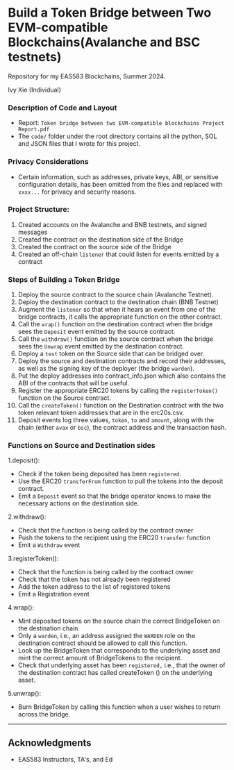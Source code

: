 # Build a Token Bridge between Two EVM-compatible Blockchains(Avalanche and BSC testnets)
Repository for my EAS583 Blockchains, Summer 2024.

Ivy Xie (Individual)

### Description of Code and Layout
* Report: `Token bridge between two EVM-compatible blockchains Project Report.pdf`
* The `code/` folder under the root directory contains all the python, SOL and JSON files that I wrote for this project.

### Privacy Considerations

* Certain information, such as addresses, private keys, ABI, or sensitive configuration details, has been omitted from the files and replaced with `xxxx...` for privacy and security reasons.

### Project Structure:

1. Created accounts on the Avalanche and BNB testnets, and signed messages
2. Created the contract on the destination side of the Bridge
3. Created the contract on the source side of the Bridge
4. Created an off-chain `listener` that could listen for events emitted by a contract

### Steps of Building a Token Bridge

1. Deploy the source contract to the source chain (Avalanche Testnet).
2. Deploy the destination contract to the destination chain (BNB Testnet)
3. Augment the `listener` so that when it hears an event from one of the bridge contracts, it calls the appropriate function on the other contract.
4. Call the `wrap()` function on the destination contract when the bridge sees the `Deposit` event emitted by the source contract. 
5. Call the `withdraw()` function on the source contract when the bridge sees the `Unwrap` event emitted by the destination contract. 
6. Deploy a `test` token on the Source side that can be bridged over.
7. Deploy the source and destination contracts and record their addresses, as well as the signing key of the deployer (the bridge `warden`).
8. Put the deploy addresses into contract_info.json which also contains the ABI of the contracts that will be useful.
9. Register the appropriate ERC20 tokens by calling the `registerToken()` function on the Source contract.
10. Call the `createToken()` function on the Destination contract with the two token relevant token addresses that are in the erc20s.csv.
11. Deposit events log three values, `token`, `to` and `amount`, along with the chain (either `avax` or `bsc`), the contract address and the transaction hash.

### Functions on Source and Destination sides

1.deposit():
 
* Check if the token being deposited has been `registered`.
* Use the ERC20 `transferFrom` function to pull the tokens into the deposit contract.
* Emit a `Deposit` event so that the bridge operator knows to make the necessary actions on the destination side.

2.withdraw():

* Check that the function is being called by the contract owner
* Push the tokens to the recipient using the ERC20 `transfer` function
* Emit a `Withdraw` event

3.registerToken():

* Check that the function is being called by the contract owner
* Check that the token has not already been registered
* Add the token address to the list of registered tokens
* Emit a Registration event

4.wrap():

* Mint deposited tokens on the source chain the correct BridgeToken on the destination chain.
* Only a `warden`, i.e., an address assigned the `WARDEN` role on the destination contract should be allowed to call this function. 
* Look up the BridgeToken that corresponds to the underlying asset and mint the correct amount of BridgeTokens to the recipient. 
* Check that underlying asset has been `registered,` i.e., that the owner of the destination contract has called createToken () on the underlying asset. 

5.unwrap():

* Burn BridgeToken by calling this function when a user wishes to return across the bridge.

---

## Acknowledgments
* EAS583 Instructors, TA's, and Ed
